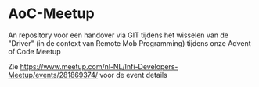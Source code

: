# AoC-Meetup
An repository voor een handover via GIT tijdens het wisselen van de "Driver" (in de context van Remote Mob Programming) tijdens onze Advent of Code Meetup

Zie https://www.meetup.com/nl-NL/Infi-Developers-Meetup/events/281869374/ voor de event details

